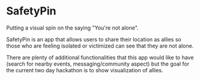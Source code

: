 # SafetyPin

Putting a visual spin on the saying "You're not alone".

SafetyPin is an app that allows users to share their location as allies so those who are feeling isolated or victimized can see that they are not alone. 

There are plenty of additional functionalities that this app would like to have (search for nearby events, messaging/community aspect) but the goal for the current two day hackathon is to show visualization of allies. 